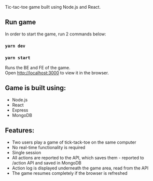 Tic-tac-toe game built using Node.js and React.

## Run game

In order to start the game, run 2 commands below:

### `yarn dev`
### `yarn start`

Runs the BE and FE of the game.<br />
Open [http://localhost:3000](http://localhost:3000) to view it in the browser.

## Game is built using:
* Node.js
* React
* Express
* MongoDB

## Features:

* Two users play a game of tick-tack-toe on the same computer 
* No real-time functionality is required 
* Single session 
* All actions are reported to the API, which saves them - reported to /action API and saved in MongoDB
* Action log is displayed underneath the game area, read from the API 
* The game resumes completely if the browser is refreshed
